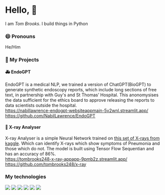 # Hello, 👋

I am _Tom Brooks_. I build things in Python

### 😄 Pronouns
He/Him

### 🌱 My Projects
#### :ambulance: EndoGPT
EndoGPT is a medical NLP, we trained a version of ChatGPT(BioGPT) to generate synthetic endoscopy reports, which include long sections of free text, in partnership with Guy's and St Thomas’ Hospital. This anonomysises the data sufficient for the ethics board to approve releasing the reports to data scientists outside the hospital.\
https://nabillawrence-endogpt-websiteappmain-5v2wnl.streamlit.app/ \
https://github.com/NabilLawrence/EndoGPT

#### 🩻 X-ray Analyser
X-ray Analyser is a simple Neural Network trained on [this set of X-rays from kaggle](https://www.kaggle.com/datasets/paultimothymooney/chest-xray-pneumonia). Which can identify X-rays which show symptoms of Pneumonia and those which do not. The model is built using Tensor Flow Sequentian and has an accuracy of 86%. \
https://tombrooks248-x-ray-appapp-9pmb2z.streamlit.app/ \
https://github.com/tombrooks248/x-ray


### My technologies

![](https://img.shields.io/badge/-Python-black?logo=python&style=plastic)  ![](https://img.shields.io/badge/-TensorFlow-black?logo=tensorflow&style=plastic)  ![](https://img.shields.io/badge/-GCP-black?logo=googlecloud&style=plastic)  ![](https://img.shields.io/badge/-NumPy-black?logo=numpy&style=plastic)  ![](https://img.shields.io/badge/-Pandas-black?logo=pandas&style=plastic)  ![](https://img.shields.io/badge/-Git-black?logo=git&style=plastic)




<!--
**tombrooks248/tombrooks248** is a ✨ _special_ ✨ repository because its `README.md` (this file) appears on your GitHub profile.

Here are some ideas to get you started:

- 🔭 I’m currently working on ...
- 🌱 I’m currently learning ...
- 👯 I’m looking to collaborate on ...
- 🤔 I’m looking for help with ...
- 💬 Ask me about ...
- 📫 How to reach me: ...
- 😄 Pronouns: ...
- ⚡ Fun fact: ...
-->
